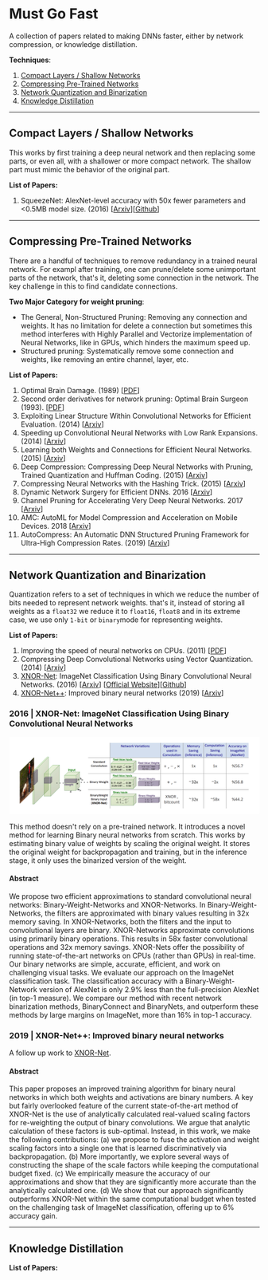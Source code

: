 # Must Go Fast

A collection of papers related to making DNNs faster, either by network compression, or knowledge distillation.

**Techniques**:

1. [Compact Layers / Shallow Networks](#compactshallow)
1. [Compressing Pre-Trained Networks](#compress)
1. [Network Quantization and Binarization](#qb)
1. [Knowledge Distillation](#distillation)

---

## Compact Layers / Shallow Networks <a id="compactshallow"></a>

This works by first training a deep neural network and then replacing some parts, or even all, with a shallower or more compact network. The shallow part must mimic the behavior of the original part.

**List of Papers:**

1. SqueezeNet: AlexNet-level accuracy with 50x fewer parameters and <0.5MB model size. (2016) [[Arxiv](https://arxiv.org/abs/1602.07360)][[Github](https://github.com/forresti/SqueezeNet)]

---

## Compressing Pre-Trained Networks <a id="compress"></a>

There are a handful of techniques to remove redundancy in a trained neural network. For exampl after training, one can prune/delete some unimportant parts of the network, that's it, deleting some connection in the network. The key challenge in this to find candidate connections.

**Two Major Category for weight pruning**:

* The General, Non-Structured Pruning: Removing any connection and weights. It has no limitation for delete a connection but sometimes this method interferes with Highly Parallel and Vectorize implementation of Neural Networks, like in GPUs, which hinders the maximum speed up.
* Structured pruning: Systematically remove some connection and weights, like removing an entire channel, layer, etc.

**List of Papers:**

1. Optimal Brain Damage. (1989) [[PDF](http://papers.nips.cc/paper/250-optimal-brain-damage.pdf)]
1. Second order derivatives for network pruning: Optimal Brain Surgeon (1993). [[PDF](http://papers.nips.cc/paper/647-second-order-derivatives-for-network-pruning-optimal-brain-surgeon.pdf)]
1. Exploiting Linear Structure Within Convolutional Networks for Efficient Evaluation. (2014) [[Arxiv](https://arxiv.org/abs/1404.0736)]
1. Speeding up Convolutional Neural Networks with Low Rank Expansions. (2014) [[Arxiv](https://arxiv.org/abs/1405.3866)]
1. Learning both Weights and Connections for Efficient Neural Networks. (2015) [[Arxiv](https://arxiv.org/abs/1506.02626)]
1. Deep Compression: Compressing Deep Neural Networks with Pruning, Trained Quantization and Huffman Coding. (2015) [[Arxiv](https://arxiv.org/abs/1510.00149)]
1. Compressing Neural Networks with the Hashing Trick. (2015) [[Arxiv](https://arxiv.org/abs/1504.04788)]
1. Dynamic Network Surgery for Efficient DNNs. 2016 [[Arxiv](https://arxiv.org/abs/1608.04493)]
1. Channel Pruning for Accelerating Very Deep Neural Networks. 2017 [[Arxiv](https://arxiv.org/abs/1707.06168)]
1. AMC: AutoML for Model Compression and Acceleration on Mobile Devices. 2018 [[Arxiv](https://arxiv.org/abs/1802.03494)]
1. AutoCompress: An Automatic DNN Structured Pruning Framework for Ultra-High Compression Rates. (2019) [[Arxiv](https://arxiv.org/abs/1907.03141)]

---

## Network Quantization and Binarization <a id="qb"></a>

Quantization refers to a set of techniques in which we reduce the number of bits needed to represent network weights. that's it, instead of storing all weights as a ``float32`` we reduce it to ``float16``, ``float8`` and in its extreme case, we use only ``1-bit`` or ``binary``mode for representing weights.

**List of Papers:**

1. Improving the speed of neural networks on CPUs. (2011) [[PDF](https://static.googleusercontent.com/media/research.google.com/en//pubs/archive/37631.pdf)]
1. Compressing Deep Convolutional Networks using Vector Quantization. (2014) [[Arxiv](https://arxiv.org/abs/1412.6115)]
1. [XNOR-Net](#xnornet): ImageNet Classification Using Binary Convolutional Neural Networks. (2016) [[Arxiv](https://arxiv.org/abs/1603.05279)] [[Official Website](http://allenai.org/plato/xnornet)][[Github](https://github.com/allenai/XNOR-Net)]
1. [XNOR-Net++](#xnornetplusplus): Improved binary neural networks (2019) [[Arxiv](https://arxiv.org/abs/1909.13863)]

### 2016 | XNOR-Net: ImageNet Classification Using Binary Convolutional Neural Networks <a id="xnornet"></a>

![Kiku](imgs/xnor/xnor-overview.png)

This method doesn't rely on a pre-trained network. It introduces a novel method for learning Binary neural networks from scratch. This works by estimating binary value of weights by scaling the original weight. It stores the original weight for backpropagation and training, but in the inference stage, it only uses the binarized version of the weight.

#### Abstract

We propose two efficient approximations to standard convolutional neural networks: Binary-Weight-Networks and XNOR-Networks. In Binary-Weight-Networks, the filters are approximated with binary values resulting in 32x memory saving. In XNOR-Networks, both the filters and the input to convolutional layers are binary. XNOR-Networks approximate convolutions using primarily binary operations. This results in 58x faster convolutional operations and 32x memory savings. XNOR-Nets offer the possibility of running state-of-the-art networks on CPUs (rather than GPUs) in real-time. Our binary networks are simple, accurate, efficient, and work on challenging visual tasks. We evaluate our approach on the ImageNet classification task. The classification accuracy with a Binary-Weight-Network version of AlexNet is only 2.9% less than the full-precision AlexNet (in top-1 measure). We compare our method with recent network binarization methods, BinaryConnect and BinaryNets, and outperform these methods by large margins on ImageNet, more than 16% in top-1 accuracy.

### 2019 | XNOR-Net++: Improved binary neural networks <a id="xnornetplusplus"></a>

A follow up work to [XNOR-Net](#xnornet).

#### Abstract

This paper proposes an improved training algorithm for binary neural networks in which both weights and activations are binary numbers. A key but fairly overlooked feature of the current state-of-the-art method of XNOR-Net is the use of analytically calculated real-valued scaling factors for re-weighting the output of binary convolutions. We argue that analytic calculation of these factors is sub-optimal. Instead, in this work, we make the following contributions: (a) we propose to fuse the activation and weight scaling factors into a single one that is learned discriminatively via backpropagation. (b) More importantly, we explore several ways of constructing the shape of the scale factors while keeping the computational budget fixed. (c) We empirically measure the accuracy of our approximations and show that they are significantly more accurate than the analytically calculated one. (d) We show that our approach significantly outperforms XNOR-Net within the same computational budget when tested on the challenging task of ImageNet classification, offering up to 6\% accuracy gain.

---

## Knowledge Distillation <a id="distillation"></a>



**List of Papers:**

